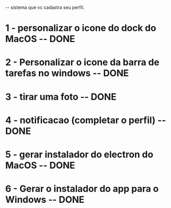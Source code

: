 

-- sistema que vc cadastra seu perfil.

# 1 - personalizar o icone do dock do MacOS -- DONE
# 2 - Personalizar o icone da barra de tarefas no windows -- DONE
# 3 - tirar uma foto -- DONE
# 4 - notificacao (completar o perfil) -- DONE
# 5 - gerar instalador do electron do MacOS -- DONE
# 6 - Gerar o instalador do app para o Windows -- DONE